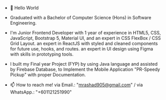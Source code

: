 - 👋 Hello World

- Graduated with a Bachelor of Computer Science (Hons) in Software Engineering.
- I'm Junior Frontend Developer with 1 year of experience in HTML5, CSS, JavaScript, Bootstrap 5, Material UI, and an expert in CSS FlexBox / CSS Grid Layout. 
an expert in ReactJS with styled and cleaned components for future use, hooks, and routes. an expert in UI design using Figma with skills in prototyping tools.
- I built my Final year Project (FYP) by using Java language and assisted by Firebase Database, to Implement the Mobile Application "PR-Speedy Pickup" with proper Documentation.

- 📫 How to reach me! via Email.: "mrashad905@gmail.com" / via WhatsApp.: "+601121251990"

<!---
RashCodes/RashCodes is a ✨ special ✨ repository because its `README.md` (this file) appears on your GitHub profile.
You can click the Preview link to take a look at your changes.
--->

